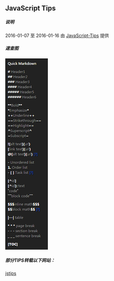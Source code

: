 ## JavaScript Tips

##### 说明

2016-01-07 至 2016-01-16 由 [JavaScript-Tips](https://github.com/sunyuhui/JavaScript-Tips) 提供

##### 速查图

![quick markdown](https://raw.githubusercontent.com/katosun2/JavascriptTips/master/quick%20markdown.png)

##### 部分TIPS转载以下网站：

[jstips](https://github.com/loverajoel/jstips)
